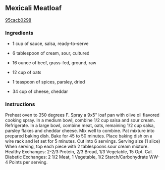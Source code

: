 ## Mexicali Meatloaf

[95cacb0298](http://www.food.com/recipe/mexicali-meatloaf-81332)

### Ingredients

 - 1 cup of sauce, salsa, ready-to-serve

 - 6 tablespoon of cream, sour, cultured

 - 16 ounce of beef, grass-fed, ground, raw

 - 12 cup of oats

 - 1 teaspoon of spices, parsley, dried

 - 34 cup of cheese, cheddar

### Instructions

Preheat oven to 350 degrees F. Spray a 9x5" loaf pan with olive oil flavored cooking spray. In a medium bowl, combine 1/2 cup salsa and sour cream. Refrigerate. In a large bowl, combine meat, oats, remaining 1/2 cup salsa, parsley flakes and cheddar cheese. Mix well to combine. Pat mixture into prepared baking dish. Bake for 45 to 50 minutes. Place baking dish on a wire rack and let set for 5 minutes. Cut into 6 servings. Serving size (1 slice) When serving, top each piece with 2 tablespoons sour cream mixture. Healthy Exchanges: 2-2/3 Protein, 2/3 Bread, 1/3 Vegetable, 15 Opt. Cal. Diabetic Exchanges: 2 1/2 Meat, 1 Vegetable, 1/2 Starch/Carbohydrate WW- 4 Points per serving.